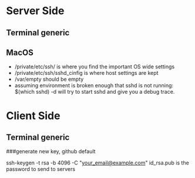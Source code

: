 # Server Side

## Terminal generic

## MacOS

- /private/etc/ssh/ is where you find the important OS wide settings
- /private/etc/ssh/sshd_cinfig is where host settings are kept
- /var/empty should be empty
- assuming environment is broken enough that sshd is not running: $(which sshd) -d will try to start sshd and give you a debug trace.

# Client Side

## Terminal generic

###generate new key, github default

ssh-keygen -t rsa -b 4096 -C "your_email@example.com"
id_rsa.pub is the password to send to servers
